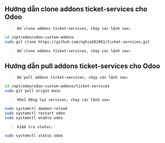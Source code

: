 Hướng dẫn clone addons ticket-services cho Odoo
----

> **`Để clone addons ticket-services, chạy các lệnh sau:`**

```bash
cd /opt/odoo/odoo-custom-addons
sudo git clone https://github.com/nghia562001/ticket-services.git
```

> **`Để clone addons ticket-services, chạy các lệnh sau:`**

Hướng dẫn pull addons ticket-services cho Odoo
----

> **`Để pull addons ticket-services, chạy các lệnh sau:`**

```bash
cd /opt/odoo/odoo-custom-addons/ticket-services
sudo git pull origin main
```

> **`Khởi động lại services, chạy các lệnh sau:`**

```bash
sudo systemctl daemon-reload
sudo systemctl restart odoo
sudo systemctl enable odoo
```

> **`Kiểm tra status:`**

```bash
sudo systemctl status odoo
```
